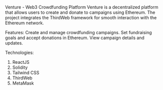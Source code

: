 Venture - Web3 Crowdfunding Platform
Venture is a decentralized platform that allows users to create and donate to campaigns using Ethereum. 
The project integrates the ThirdWeb framework for smooth interaction with the Ethereum network.

Features:
Create and manage crowdfunding campaigns.
Set fundraising goals and accept donations in Ethereum.
View campaign details and updates.


Technologies:
1. ReactJS
2. Solidity
3. Tailwind CSS
4. ThirdWeb
5. MetaMask
